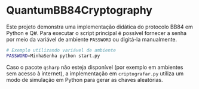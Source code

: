 # QuantumBB84Cryptography

Este projeto demonstra uma implementação didática do protocolo BB84 em Python
e Q#. Para executar o script principal é possível fornecer a senha por meio da
variável de ambiente `PASSWORD` ou digitá-la manualmente.

```bash
# Exemplo utilizando variável de ambiente
PASSWORD=MinhaSenha python start.py
```

Caso o pacote `qsharp` não esteja disponível (por exemplo em ambientes sem
acesso à internet), a implementação em `criptografar.py` utiliza um modo de
simulação em Python para gerar as chaves aleatórias.
